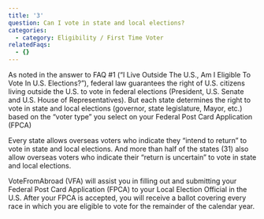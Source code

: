 ```yaml
---
title: '3'
question: Can I vote in state and local elections?
categories:
  - category: Eligibility / First Time Voter
relatedFaqs:
  - {}
---
```

As noted in the answer to  FAQ #1 (“I Live Outside The U.S., Am I Eligible To Vote In U.S. Elections?”), federal law guarantees the right of U.S. citizens living outside the U.S. to vote in federal elections (President, U.S. Senate and U.S. House of Representatives). But each state determines the right to vote in state and local elections (governor, state legislature, Mayor, etc.) based on the “voter type” you select on your Federal Post Card Application (FPCA)

Every state allows overseas voters who indicate they “intend to return” to vote in state and local elections. And more than half of the states (31) also allow overseas voters who indicate their “return is uncertain” to vote in state and local elections. 

VoteFromAbroad (VFA) will assist you in filling out and submitting your Federal Post Card Application (FPCA) to your Local Election Official in the U.S. After your FPCA is accepted, you will receive a ballot covering every race in which you are eligible to vote for the remainder of the calendar year.
